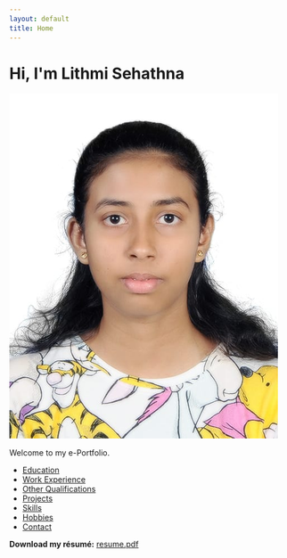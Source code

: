 ```yaml
---
layout: default
title: Home
---
```


# Hi, I'm Lithmi Sehathna

![My photo](assets/profile.jpg)

Welcome to my e-Portfolio.

- [Education](education.md)
- [Work Experience](work.md)
- [Other Qualifications](qualifications.md)
- [Projects](projects.md)
- [Skills](skills.md)
- [Hobbies](hobbies.md)
- [Contact](contact.md)

**Download my résumé:** [resume.pdf](resume.pdf)

